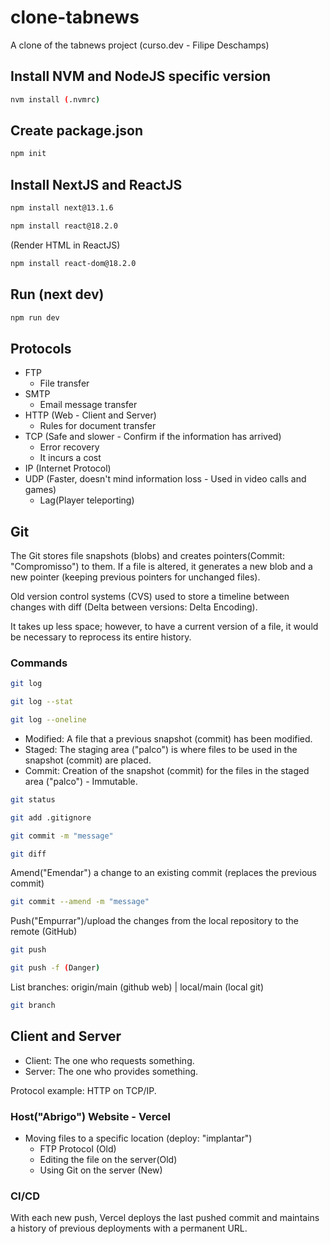 # clone-tabnews

A clone of the tabnews project (curso.dev - Filipe Deschamps)

## Install NVM and NodeJS specific version

```sh
nvm install (.nvmrc)
```

## Create package.json

```sh
npm init
```

## Install NextJS and ReactJS

```sh
npm install next@13.1.6
```

```sh
npm install react@18.2.0
```

(Render HTML in ReactJS)

```sh
npm install react-dom@18.2.0
```

## Run (next dev)

```sh
npm run dev
```

## Protocols

- FTP
  - File transfer
- SMTP
  - Email message transfer
- HTTP (Web - Client and Server)
  - Rules for document transfer
- TCP (Safe and slower - Confirm if the information has arrived)
  - Error recovery
  - It incurs a cost
- IP (Internet Protocol)
- UDP (Faster, doesn't mind information loss - Used in video calls and games)
  - Lag(Player teleporting)

## Git

The Git stores file snapshots (blobs) and creates pointers(Commit: "Compromisso") to them. If a file is altered, it generates a new blob and a new pointer (keeping previous pointers for unchanged files).

Old version control systems (CVS) used to store a timeline between changes with diff (Delta between versions: Delta Encoding).

It takes up less space; however, to have a current version of a file, it would be necessary to reprocess its entire history.

### Commands

```sh
git log
```

```sh
git log --stat
```

```sh
git log --oneline
```

- Modified: A file that a previous snapshot (commit) has been modified.
- Staged: The staging area ("palco") is where files to be used in the snapshot (commit) are placed.
- Commit: Creation of the snapshot (commit) for the files in the staged area ("palco") - Immutable.

```sh
git status
```

```sh
git add .gitignore
```

```sh
git commit -m "message" 
```

```sh
git diff
```

Amend("Emendar") a change to an existing commit (replaces the previous commit)

```sh
git commit --amend -m "message" 
```

Push("Empurrar")/upload the changes from the local repository to the remote (GitHub)

```sh
git push
```

```sh
git push -f (Danger)
```

List branches:
origin/main (github web) | local/main (local git)

```sh
git branch
```

## Client and Server

- Client: The one who requests something.
- Server: The one who provides something.
  
Protocol example: HTTP on TCP/IP.

### Host("Abrigo") Website - Vercel

- Moving files to a specific location (deploy: "implantar")
  - FTP Protocol (Old)
  - Editing the file on the server(Old)
  - Using Git on the server (New)

### CI/CD

With each new push, Vercel deploys the last pushed commit and maintains a history of previous deployments with a permanent URL.
